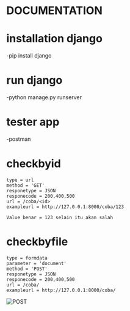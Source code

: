 # DOCUMENTATION
# installation django
-pip install django

# run django
-python manage.py runserver

# tester app
-postman

# checkbyid
	type = url
	method = 'GET'
	responetype = JSON
	responecode = 200,400,500
	url = /coba/<id>
	exampleurl = http://127.0.0.1:8000/coba/123 

	Value benar = 123 selain itu akan salah
	
	


# checkbyfile
	type = formdata
	parameter = 'document'
	method = 'POST'
	responetype = JSON
	responecode = 200,400,500
	url = /coba/
	exampleurl = http://127.0.0.1:8000/coba/ 
	
![POST](https://user-images.githubusercontent.com/54275103/95645853-2a694100-0aed-11eb-8187-7ede17aa38fd.png)

	
	
